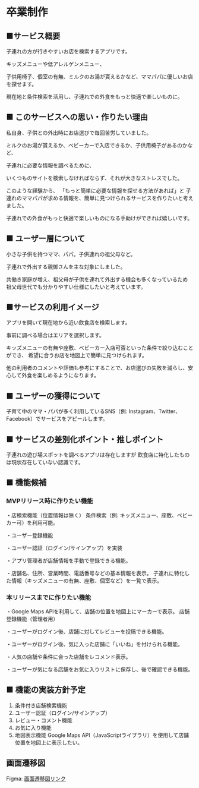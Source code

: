 # 卒業制作

## ■サービス概要
子連れの方が行きやすいお店を検索するアプリです。

キッズメニューや低アレルゲンメニュー、

子供用椅子、個室の有無、ミルクのお湯が貰えるかなど、ママパパに優しいお店を探せます。


現在地と条件検索を活用し、子連れでの外食をもっと快適で楽しいものに。

## ■ このサービスへの思い・作りたい理由
私自身、子供との外出時にお店選びで毎回苦労していました。


ミルクのお湯が貰えるか、ベビーカーで入店できるか、子供用椅子があるのかなど、

子連れに必要な情報を調べるために、

いくつものサイトを検索しなければならず、それが大きなストレスでした。


このような経験から、
「もっと簡単に必要な情報を探せる方法があれば」と
子連れのママパパが求める情報を、簡単に見つけられるサービスを作りたいと考えました。


子連れでの外食がもっと快適で楽しいものになる手助けができれば嬉しいです。

## ■ ユーザー層について
小さな子供を持つママ、パパ。子供連れの祖父母など。

子連れで外出する親御さんを主な対象にしました。

共働き家庭が増え、祖父母が子供を連れて外出する機会も多くなっているため
祖父母世代でも分かりやすい仕様にしたいと考えています。

## ■サービスの利用イメージ
アプリを開いて現在地から近い飲食店を検索します。

事前に調べる場合はエリアを選択します。

キッズメニューの有無や座敷、ベビーカー入店可否といった条件で絞り込むことができ、
希望に合うお店を地図上で簡単に見つけられます。


他の利用者のコメントや評価も参考にすることで、お店選びの失敗を減らし、安心して外食を楽しめるようになります。

## ■ ユーザーの獲得について
子育て中のママ・パパが多く利用しているSNS（例: Instagram、Twitter、Facebook）でサービスをアピールします。

## ■ サービスの差別化ポイント・推しポイント
子連れの遊び場スポットを調べるアプリは存在しますが
飲食店に特化したものは現状存在していない認識です。

## ■ 機能候補
### MVPリリース時に作りたい機能
・店検索機能（位置情報は除く）
条件検索（例: キッズメニュー、座敷、ベビーカー可）を利用可能。

・ユーザー登録機能

・ユーザー認証（ログイン/サインアップ）を実装

・アプリ管理者が店舗情報を手動で登録できる機能。

・店舗名、住所、営業時間、電話番号などの基本情報を表示。
子連れに特化した情報（キッズメニューの有無、座敷、個室など）を一覧で表示。



### 本リリースまでに作りたい機能

・Google Maps APIを利用して、店舗の位置を地図上にマーカーで表示。
店舗登録機能（管理者用）

・ユーザーがログイン後、店舗に対してレビューを投稿できる機能。

・ユーザーがログイン後、気に入った店舗に「いいね」を付けられる機能。

・人気の店舗や条件に合った店舗をレコメンド表示。

・ユーザーが気になる店舗をお気に入りリストに保存し、後で確認できる機能。


## ■ 機能の実装方針予定
1. 条件付き店舗検索機能
2. ユーザー認証（ログイン/サインアップ）
3. レビュー・コメント機能
4. お気に入り機能
5. 地図表示機能
   Google Maps API（JavaScriptライブラリ）を使用して店舗位置を地図上に表示したい。


## 画面遷移図
Figma: [画面遷移図リンク](https://www.figma.com/design/BQKAu3ctg5KNssGfc54kTR/%E5%8D%92%E5%88%B6?node-id=3311-2&p=f&t=uuTD3tlL4LeN2OVu-0)
